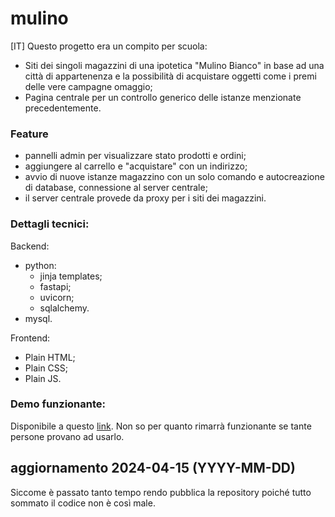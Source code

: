 # mulino

[IT]
Questo progetto era un compito per scuola:
- Siti dei singoli magazzini di una ipotetica "Mulino Bianco" in base ad una città di appartenenza e la possibilità di acquistare oggetti come i premi delle vere campagne omaggio;
- Pagina centrale per un controllo generico delle istanze menzionate precedentemente.

### Feature
- pannelli admin per visualizzare stato prodotti e ordini;
- aggiungere al carrello e "acquistare" con un indirizzo;
- avvio di nuove istanze magazzino con un solo comando e autocreazione di database, connessione al server centrale;
- il server centrale provede da proxy per i siti dei magazzini.

### Dettagli tecnici:
Backend:
- python:
  - jinja templates;
  - fastapi;
  - uvicorn;
  - sqlalchemy.
- mysql.

Frontend:
- Plain HTML;
- Plain CSS;
- Plain JS.

### Demo funzionante:
Disponibile a questo [link](https://mulino.malbyx.eu/).
Non so per quanto rimarrà funzionante se tante persone provano ad usarlo.


## aggiornamento 2024-04-15 (YYYY-MM-DD)
Siccome è passato tanto tempo rendo pubblica la repository poiché tutto sommato il codice non è così male.
